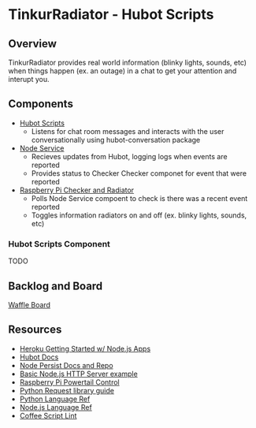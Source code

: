 # TinkurRadiator - Hubot Scripts

## Overview

TinkurRadiator provides real world information (blinky lights, sounds, etc) when things happen (ex. an outage) in a chat to get your attention and interupt you.

## Components

* [Hubot Scripts](https://github.com/TinkurLab/TinkurRadiator_Hubot)
  * Listens for chat room messages and interacts with the user conversationally using hubot-conversation package
* [Node Service](https://github.com/TinkurLab/TinkurRadiator_NodeService)
  * Recieves updates from Hubot, logging logs when events are reported 
  * Provides status to Checker Checker componet for event that were reported 
* [Raspberry Pi Checker and Radiator](https://github.com/TinkurLab/TinkurRadiator_Checker)
  * Polls Node Service compoent to check is there was a recent event reported
  * Toggles information radiators on and off (ex. blinky lights, sounds, etc)

### Hubot Scripts Component 

TODO

## Backlog and Board

[Waffle Board](https://waffle.io/TinkurLab/P1InfoRadiator)

## Resources

* [Heroku Getting Started w/ Node.js Apps](https://devcenter.heroku.com/articles/getting-started-with-nodejs#introduction)
* [Hubot Docs](https://hubot.github.com/)
* [Node Persist Docs and Repo](https://github.com/simonlast/node-persist)
* [Basic Node.js HTTP Server example](http://howtonode.org/hello-node)
* [Raspberry Pi Powertail Control](https://learn.adafruit.com/downloads/pdf/adafruits-raspberry-pi-lesson-13-power-control.pdf)
* [Python Request library guide](http://docs.python-requests.org/en/latest/user/quickstart/#response-content)
* [Python Language Ref](http://www.tutorialspoint.com/python/index.htm)
* [Node.js Language Ref](http://www.tutorialspoint.com/nodejs/index.htm)
* [Coffee Script Lint](http://www.coffeelint.org/)


